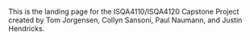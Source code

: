 This is the landing page for the ISQA4110/ISQA4120 Capstone Project created by Tom Jorgensen, Collyn Sansoni, Paul Naumann, and Justin Hendricks.
